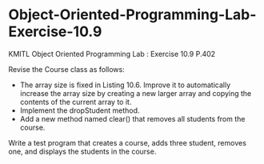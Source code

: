 # Object-Oriented-Programming-Lab-Exercise-10.9
KMITL Object Oriented Programming Lab : Exercise 10.9 P.402

Revise the Course class as follows:
 - The array size is fixed in Listing 10.6. Improve it to automatically increase the array size by creating a new larger array and copying the contents of the current array to it.
 - Implement the dropStudent method.
 - Add a new method named clear() that removes all students from the course.
 
Write a test program that creates a course, adds three student, removes one, and displays the students in the course.
